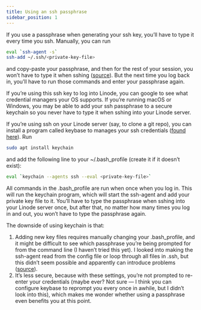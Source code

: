 ```yaml
---
title: Using an ssh passphrase
sidebar_position: 1
---
```


If you use a passphrase when generating your ssh key, you’ll have to type it every time you ssh. Manually, you can run

```bash
eval `ssh-agent -s`
ssh-add ~/.ssh/<private-key-file>
```

and copy-paste your passphrase, and then for the rest of your session, you won’t have to type it when sshing ([source](https://stackoverflow.com/questions/17846529/could-not-open-a-connection-to-your-authentication-agent/17848593#17848593)). But the next time you log back in, you’ll have to run those commands and enter your passphrase again.

If you’re using this ssh key to log into Linode, you can google to see what credential managers your OS supports. If you’re running macOS or Windows, you may be able to add your ssh passphrase to a secure keychain so you never have to type it when sshing into your Linode server.

If you’re using ssh on your Linode server (say, to clone a git repo), you can install a program called keybase to manages your ssh credentials ([found here](https://unix.stackexchange.com/questions/90853/how-can-i-run-ssh-add-automatically-without-a-password-prompt/90869#90869)). Run

```bash  
sudo apt install keychain
```

and add the following line to your ~/.bash_profile (create it if it doesn’t exist):

```bash
eval `keychain --agents ssh --eval <private-key-file>`
```

All commands in the .bash_profile are run when once when you log in. This will run the keychain program, which will start the ssh-agent and add your private key file to it. You’ll have to type the passphrase when sshing into your Linode server once, but after that, no matter how many times you log in and out, you won’t have to type the passphrase again.

The downside of using keychain is that:

1. Adding new key files requires manually changing your .bash_profile, and it might be difficult to see which passphrase you’re being prompted for from the command line (I haven’t tried this yet). I looked into making the ssh-agent read from the config file or loop through all files in .ssh, but this didn’t seem possible and apparently can introduce problems ([source](https://unix.stackexchange.com/questions/322124/ssh-add-add-all-private-keys-in-ssh-directory#comment922597_322137)).
2. It’s less secure, because with these settings, you’re not prompted to re-enter your credentials (maybe ever? Not sure — I think you can configure keybase to reprompt you every once in awhile, but I didn’t look into this), which makes me wonder whether using a passphrase even benefits you at this point.